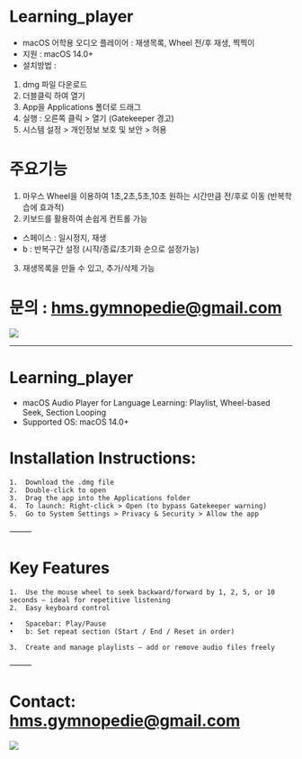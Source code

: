 # Learning_player
- macOS 어학용 오디오 플레이어 : 재생목록, Wheel 전/후 재생, 찍찍이
- 지원 : macOS 14.0+
- 설치방법 :
1. dmg 파일 다운로드
2. 더블클릭 하여 열기
3. App을 Applications 폴더로 드래그
4. 실행 : 오른쪽 클릭 > 열기 (Gatekeeper 경고)
5. 시스템 설정 > 개인정보 보호 및 보안 > 허용

 
# 주요기능
1) 마우스 Wheel을 이용하여 1초,2초,5초,10초 원하는 시간만큼 전/후로 이동 (반복학습에 효과적)
2) 키보드를 활용하여 손쉽게 컨트롤 가능 
 - 스페이스 : 일시정지, 재생
 - b : 반복구간 설정 (시작/종료/초기화 순으로 설정가능)
3) 재생목록을 만들 수 있고, 추가/삭제 가능


# 문의 : hms.gymnopedie@gmail.com

<a href="https://www.buymeacoffee.com/hms.gymnopedie"><img src="https://img.buymeacoffee.com/button-api/?text=커피 한잔은 큰 힘!&emoji=&slug=hms.gymnopedie&button_colour=FFDD00&font_colour=000000&font_family=Arial&outline_colour=000000&coffee_colour=ffffff" /></a>

---
# Learning_player
- macOS Audio Player for Language Learning: Playlist, Wheel-based Seek, Section Looping
-	Supported OS: macOS 14.0+

# Installation Instructions:
	1.	Download the .dmg file
	2.	Double-click to open
	3.	Drag the app into the Applications folder
	4.	To launch: Right-click > Open (to bypass Gatekeeper warning)
	5.	Go to System Settings > Privacy & Security > Allow the app

⸻

# Key Features
	1.	Use the mouse wheel to seek backward/forward by 1, 2, 5, or 10 seconds — ideal for repetitive listening
	2.	Easy keyboard control

	•	Spacebar: Play/Pause
	•	b: Set repeat section (Start / End / Reset in order)

	3.	Create and manage playlists — add or remove audio files freely

⸻

# Contact: hms.gymnopedie@gmail.com

<a href="https://www.buymeacoffee.com/hms.gymnopedie"><img src="https://img.buymeacoffee.com/button-api/?text=Buy me a coffee&emoji=&slug=hms.gymnopedie&button_colour=FFDD00&font_colour=000000&font_family=Cookie&outline_colour=000000&coffee_colour=ffffff" /></a>
